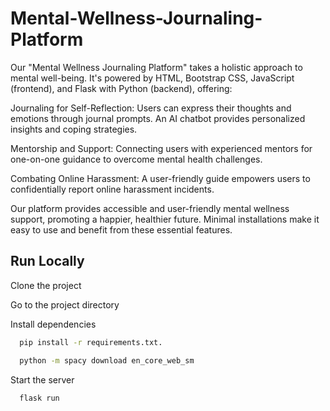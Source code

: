 
# Mental-Wellness-Journaling-Platform

Our "Mental Wellness Journaling Platform" takes a holistic approach to mental well-being. It's powered by HTML, Bootstrap CSS, JavaScript (frontend), and Flask with Python (backend), offering:

Journaling for Self-Reflection: Users can express their thoughts and emotions through journal prompts. An AI chatbot provides personalized insights and coping strategies.

Mentorship and Support: Connecting users with experienced mentors for one-on-one guidance to overcome mental health challenges.

Combating Online Harassment: A user-friendly guide empowers users to confidentially report online harassment incidents.

Our platform provides accessible and user-friendly mental wellness support, promoting a happier, healthier future. Minimal installations make it easy to use and benefit from these essential features.


## Run Locally

Clone the project


Go to the project directory


Install dependencies

```bash
  pip install -r requirements.txt.
```

```bash
  python -m spacy download en_core_web_sm
```

Start the server

```bash
  flask run
```

